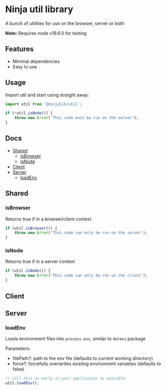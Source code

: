 # **Ninja util library**

A bunch of utilities for use on the browser, server or both

**Note:** Requires node v19.6.0 for testing

## Features

-   Minimal dependencies
-   Easy to use

## Usage

Import util and start using straight away:

```ts
import util from '@ninjalib/util';

if (!util.isNode()) {
    throw new Error('This code must be run on the server');
}
```

## Docs

-   [Shared](#shared)
    -   [isBrowser](#isbrowser)
    -   [isNode](#isnode)
-   [Client](#client)
-   [Server](#server)
    -   [loadEnv](#loadenv)

## Shared

### isBrowser

Returns true if in a browser/client context

```ts
if (util.isBrowser()) {
    throw new Error('This code can only be run on the server');
}
```

### isNode

Returns true if in a server context

```ts
if (util.isNode()) {
    throw new Error('This code can only be run on the client');
}
```

## Client

## Server

### loadEnv

Loads environment files into `process.env`, similar to `dotenv` package

Parameters:

-   filePath?: path to the env file (defaults to current working directory)
-   force?: forcefully overwrites existing environment variables (defaults to false)

```ts
// call this as early in your application as possible
util.loadEnv();
```
